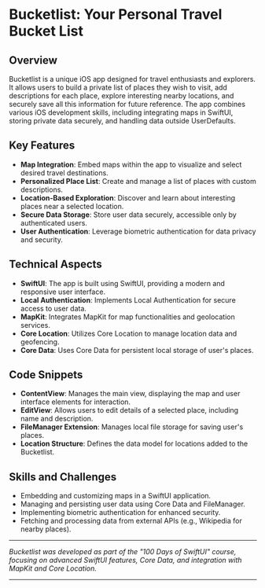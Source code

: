 # Bucketlist: Your Personal Travel Bucket List

## Overview
Bucketlist is a unique iOS app designed for travel enthusiasts and explorers. It allows users to build a private list of places they wish to visit, add descriptions for each place, explore interesting nearby locations, and securely save all this information for future reference. The app combines various iOS development skills, including integrating maps in SwiftUI, storing private data securely, and handling data outside UserDefaults.

## Key Features
- **Map Integration**: Embed maps within the app to visualize and select desired travel destinations.
- **Personalized Place List**: Create and manage a list of places with custom descriptions.
- **Location-Based Exploration**: Discover and learn about interesting places near a selected location.
- **Secure Data Storage**: Store user data securely, accessible only by authenticated users.
- **User Authentication**: Leverage biometric authentication for data privacy and security.

## Technical Aspects
- **SwiftUI**: The app is built using SwiftUI, providing a modern and responsive user interface.
- **Local Authentication**: Implements Local Authentication for secure access to user data.
- **MapKit**: Integrates MapKit for map functionalities and geolocation services.
- **Core Location**: Utilizes Core Location to manage location data and geofencing.
- **Core Data**: Uses Core Data for persistent local storage of user's places.

## Code Snippets
- **ContentView**: Manages the main view, displaying the map and user interface elements for interaction.
- **EditView**: Allows users to edit details of a selected place, including name and description.
- **FileManager Extension**: Manages local file storage for saving user's places.
- **Location Structure**: Defines the data model for locations added to the Bucketlist.

## Skills and Challenges
- Embedding and customizing maps in a SwiftUI application.
- Managing and persisting user data using Core Data and FileManager.
- Implementing biometric authentication for enhanced security.
- Fetching and processing data from external APIs (e.g., Wikipedia for nearby places).

---

*Bucketlist was developed as part of the "100 Days of SwiftUI" course, focusing on advanced SwiftUI features, Core Data, and integration with MapKit and Core Location.*

---

